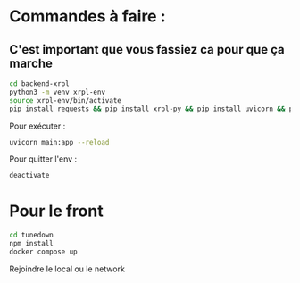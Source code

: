 # Commandes à faire :

## C'est important que vous fassiez ca pour que ça marche

```bash
cd backend-xrpl
python3 -m venv xrpl-env
source xrpl-env/bin/activate
pip install requests && pip install xrpl-py && pip install uvicorn && pip install fastapi
```

Pour exécuter :

```bash
uvicorn main:app --reload
```

Pour quitter l'env :
```bash
deactivate
```

# Pour le front

```bash
cd tunedown
npm install
docker compose up
```

Rejoindre le local ou le network
